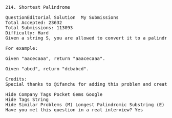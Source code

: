 <pre>
214. Shortest Palindrome  

QuestionEditorial Solution  My Submissions
Total Accepted: 23632
Total Submissions: 113093
Difficulty: Hard
Given a string S, you are allowed to convert it to a palindrome by adding characters in front of it. Find and return the shortest palindrome you can find by performing this transformation.

For example:

Given "aacecaaa", return "aaacecaaa".

Given "abcd", return "dcbabcd".

Credits:
Special thanks to @ifanchu for adding this problem and creating all test cases. Thanks to @Freezen for additional test cases.

Hide Company Tags Pocket Gems Google
Hide Tags String
Hide Similar Problems (M) Longest Palindromic Substring (E) Implement strStr() (H) Palindrome Pairs
Have you met this question in a real interview? Yes  
</pre>

